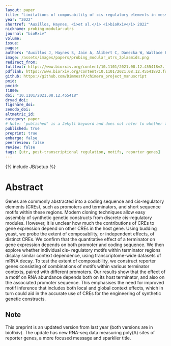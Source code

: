 ```yaml
---
layout: paper
title: "Limitations of composability of cis-regulatory elements in messenger RNA"
year: "2022"
shortref: "Auxillos, Haynes, <i>et al.</i> <i>bioRxiv</i> 2022"
nickname: probing-modular-utrs
journal: "bioRxiv"
volume: 
issue:
pages: 
authors: "Auxillos J, Haynes S, Jain A, Alibert C, Danecka W, Wallace EWJ"
image: /assets/images/papers/probing_modular_utrs_2plasmids.png
redirect_from: 
fulltext: https://www.biorxiv.org/content/10.1101/2021.08.12.455418v2.full
pdflink: https://www.biorxiv.org/content/10.1101/2021.08.12.455418v2.full.pdf
github: https://github.com/DimmestP/chimera_project_manuscript
pmid: 
pmcid: 
f1000: 
doi: "10.1101/2021.08.12.455418"
dryad_doi:
figshare_doi: 
zenodo_doi:
altmetric_id:
category: paper
# Note: 'published' is a Jekyll keyword and does not refer to whether the paper is published, but rather to whether this Markdown should be part of the rendered site.
published: true
preprint: true
embargo: false	
peerreview: false
review: false
tags: [utr, post-transcriptional regulation, motifs, reporter genes]
---
```

{% include JB/setup %}

# Abstract 

Genes are commonly abstracted into a coding sequence and cis-regulatory elements (CREs), such as promoters and terminators, and short sequence motifs within these regions. Modern cloning techniques allow easy assembly of synthetic genetic constructs from discrete cis-regulatory modules. However, it is unclear how much the contributions of CREs to gene expression depend on other CREs in the host gene. Using budding yeast, we probe the extent of composability, or independent effects, of distinct CREs. We confirm that the quantitative effect of a terminator on gene expression depends on both promoter and coding sequence. We then explore whether individual cis- regulatory motifs within terminator regions display similar context dependence, using transcriptome-wide datasets of mRNA decay. To test the extent of composability, we construct reporter genes consisting of combinations of motifs within various terminator contexts, paired with different promoters. Our results show that the effect of a motif on RNA abundance depends both on its host terminator, and also on the associated promoter sequence. This emphasises the need for improved motif inference that includes both local and global context effects, which in turn could aid in the accurate use of CREs for the engineering of synthetic genetic constructs.


## Note

This preprint is an updated version from last year (both versions are in bioRxiv).
The update has new RNA-seq data measuring poly(A) sites of reporter genes, a more focused message and sparklier title.
